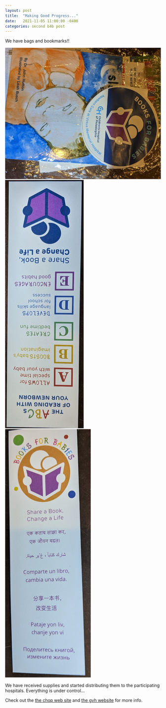 ```yaml
---
layout: post
title:  "Making Good Progress..."
date:   2021-11-05 11:00:00 -0400
categories: second b4b post
---
```

We have bags and bookmarks!!

![bag](/assets/images/bag.jpg)
![bookmark front](/assets/images/bookmark-front.jpg)
![bookmark back](/assets/images/bookmark-back.jpg)

We have received supplies and started distributing them to
the participating hospitals. Everything is under control...


Check out the [the chop web site][chop] and [the gvh website][gvh] for more info.

[chop]: https://www.chop.edu
[gvh]: https://www.gvh.org
